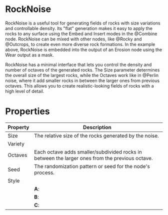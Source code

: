 # RockNoise



RockNoise is a useful tool for generating fields of rocks with size variations and controllable density. Its "flat" generation makes it easy to apply the rocks to any surface using the Embed and Insert modes in the @Combine node. RockNoise can be mixed with other nodes, like @Rocky and @Outcrops, to create even more diverse rock formations. In the example above, RockNoise is embedded into the output of an Erosion node using the Wear output as a mask.

RockNoise has a minimal interface that lets you control the density and number of octaves of the generated rocks. The Size parameter determines the overall size of the largest rocks, while the Octaves work like in @Perlin noise, where it add smaller rocks in between the larger ones from previous octaves. This allows you to create realistic-looking fields of rocks with a high level of detail.



# Properties


| Property | Description| 
| -------- | -----------|
| Size | The relative size of the rocks generated by the noise. |
| Variety |  |
| Octaves | Each octave adds smaller/subdivided rocks in between the larger ones from the previous octave.  |
| Seed | The randomization pattern or seed for the node's process. |
| Style |  |
| | **A**: <desc> |
| | **B**: <desc> |
| | **C**: <desc> |





